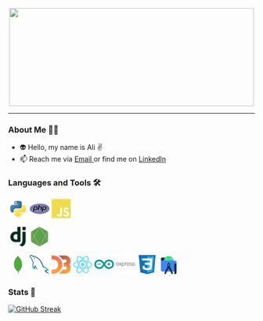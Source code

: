 <div id="header" align="center">
  <img src="https://media.giphy.com/media/l3vR85PnGsBwu1PFK/giphy.gif" align="center" width="500" height="200">
</div>
<hr>

### About Me 🙋‍♂️

- 👽 Hello, my name is Ali ✌️
- 📫 Reach me via <a href="mailto: Olliek95@gmail.com"> Email </a> or find me on <a href="https://www.linkedin.com/in/ali-olliek-7387ba172/"> LinkedIn </a>

### Languages and Tools 🛠️
<span> <img src="https://github.com/devicons/devicon/blob/master/icons/python/python-original.svg" width="40" height="40"> </span>
<span> <img src="https://github.com/devicons/devicon/blob/master/icons/php/php-original.svg" width="40" height="40"> </span>
<span> <img src="https://github.com/devicons/devicon/blob/master/icons/javascript/javascript-plain.svg" width="40" height="40"> </span>
<span> </span>

<span> <img src="https://github.com/devicons/devicon/blob/master/icons/django/django-plain.svg" width="40" height="40"> </span>
<span> <img src="https://github.com/devicons/devicon/blob/master/icons/nodejs/nodejs-plain.svg" width="40" height="40"> </span>

<span> </span>
<span> <img src="https://github.com/devicons/devicon/blob/master/icons/mongodb/mongodb-plain.svg" width="40" height="40"> </span>
<span> <img src="https://github.com/devicons/devicon/blob/master/icons/mysql/mysql-original.svg" width="40" height="40"> </span>
<span> </span>
<span> <img src="https://github.com/devicons/devicon/blob/master/icons/d3js/d3js-original.svg" width="40" height="40"> </span>
<span> <img src="https://github.com/devicons/devicon/blob/master/icons/react/react-original.svg" width="40" height="40"> </span>
<span> <img src="https://github.com/devicons/devicon/blob/master/icons/arduino/arduino-original.svg" width="40" height="40"> </span>
<span> <img src="https://github.com/devicons/devicon/blob/master/icons/express/express-original-wordmark.svg" width="40" height="40"> </span>
<span> <img src="https://github.com/devicons/devicon/blob/master/icons/css3/css3-original.svg" width="40" height="40"> </span>
<span> <img src="https://github.com/devicons/devicon/blob/master/icons/androidstudio/androidstudio-original.svg" width="40" height="40"> </span>







### Stats 💯
[![GitHub Streak](http://github-readme-streak-stats.herokuapp.com?user=Ali-Olliek&theme=onedark&hide_border=true&date_format=M%20j%5B%2C%20Y%5D)](https://git.io/streak-stats)
